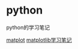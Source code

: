 # python
python的学习笔记

[matplot](https://github.com/sunyongkun/python/tree/master/matplotlib)
[matplotlib学习笔记](https://github.com/sunyongkun/python/wiki/matplotlib%E5%AD%A6%E4%B9%A0%E7%AC%94%E8%AE%B0)
